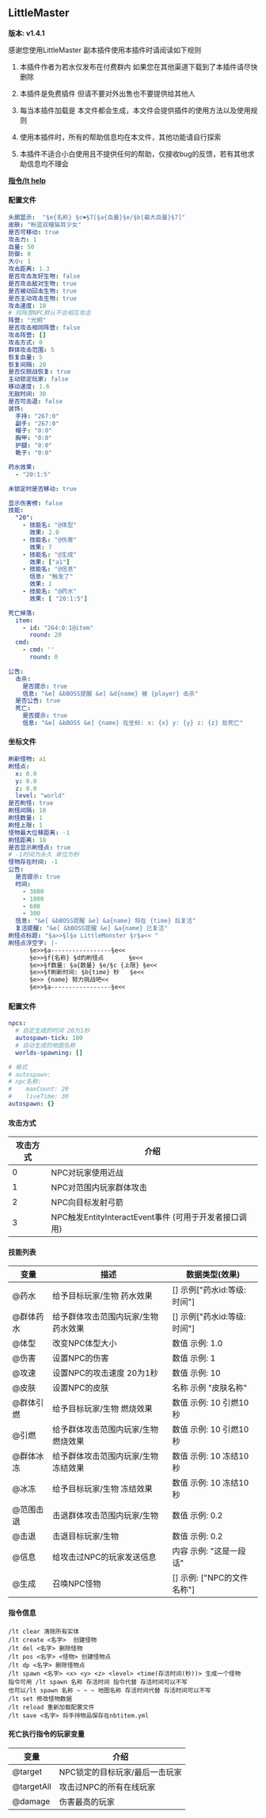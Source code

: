 ## LittleMaster

**版本: v1.4.1**

感谢您使用LittleMaster 副本插件使用本插件时请阅读如下规则
1. 本插件作者为若水仅发布在付费群内 如果您在其他渠道下载到了本插件请尽快删除

2. 本插件是免费插件 但请不要对外出售也不要提供给其他人

3. 每当本插件加载是 本文件都会生成，本文件会提供插件的使用方法以及使用规则

4. 使用本插件时，所有的帮助信息均在本文件，其他功能请自行探索

5. 本插件不适合小白使用且不提供任何的帮助，仅接收bug的反馈，若有其他求助信息均不理会

   

**<u>指令/lt help</u>** 

#### 配置文件

```yaml
头部显示:  "§e{名称} §c❤§7[§a{血量}§e/§b{最大血量}§7]"
皮肤: "粉蓝双瞳猫耳少女"
是否可移动: true
攻击力: 1
血量: 50
防御: 0
大小: 1
攻击距离: 1.3
是否攻击友好生物: false
是否攻击敌对生物: true
是否被动回击生物: true
是否主动攻击生物: true
攻击速度: 10
# 同阵营NPC默认不会相互攻击
阵营: "光明"
是否攻击相同阵营: false
攻击阵营: []
攻击方式: 0
群体攻击范围: 5
恢复血量: 5
恢复间隔: 20
是否仅脱战恢复: true
主动锁定玩家: false
移动速度: 1.6
无敌时间: 30
是否可击退: false
装饰:
  手持: "267:0"
  副手: "267:0"
  帽子: "0:0"
  胸甲: "0:0"
  护腿: "0:0"
  靴子: "0:0"

药水效果:
  - "20:1:5"

未锁定时是否移动: true

显示伤害榜: false
技能:
  "20":
    - 技能名: "@体型"
      效果: 2.0
    - 技能名: "@伤害"
      效果: 7
    - 技能名: "@生成"
      效果: ["a1"]
    - 技能名: "@信息"
      信息: "触发了"
      效果: 1
    - 技能名: "@药水"
      效果: [ "20:1:5"]

死亡掉落:
  item:
    - id: "264:0:1@item"
      round: 20
  cmd:
    - cmd: ''
      round: 0

公告:
  击杀:
    是否提示: true
    信息: "&e[ &bBOSS提醒 &e] &d{name} 被 {player} 击杀"
  是否公告: true
  死亡:
    是否提示: true
    信息: "&e[ &bBOSS &e] {name} 在坐标: x: {x} y: {y} z: {z} 处死亡"


```
#### 坐标文件

```yaml
刷新怪物: a1
刷怪点:
  x: 0.0
  y: 0.0
  z: 0.0
  level: "world"
是否刷怪: true
刷怪间隔: 10
刷怪数量: 1
刷怪上限: 1
怪物最大位移距离: -1
刷怪距离: 18
是否显示刷怪点: true
# -1时间为永久 单位为秒
怪物存在时间: -1
公告:
  是否提示: true
  时间:
    - 3600
    - 1800
    - 600
    - 300
  信息: "&e[ &bBOSS提醒 &e] &a{name} 将在 {time} 后复活"
  复活提醒: "&e[ &bBOSS提醒 &e] &a{name} 已复活"
刷怪点标题: "§a>>§l§o LittleMonster §r§a<< "
刷怪点浮空字: |-
      §e>>§a-----------------§e<<
      §e>>§f{名称} §d的刷怪点       §e<<
      §e>>§f数量: §a{数量} §e/§c {上限} §e<<
      §e>>§f刷新时间: §b{time} 秒   §e<<
      §e>> {name} 努力挑战吧<<
      §e>>§a-----------------§e<<

```
#### 配置文件
```yaml
npcs:
  # 自定生成的时间 20为1秒
  autospawn-tick: 100
  # 自动生成的地图名称
  worlds-spawning: []

# 格式
# autospawn:
# npc名称:
#    maxCount: 20
#    liveTime: 30
autospawn: {}
```

#### 攻击方式

| 攻击方式 | 介绍                                                  |
| -------- | ----------------------------------------------------- |
| 0        | NPC对玩家使用近战                                     |
| 1        | NPC对范围内玩家群体攻击                               |
| 2        | NPC向目标发射弓箭                                     |
| 3        | NPC触发EntityInteractEvent事件 (可用于开发者接口调用) |

#### 技能列表

| 变量      | 描述                                 | 数据类型(效果)              |
| --------- | ------------------------------------ | --------------------------- |
| @药水     | 给予目标玩家/生物 药水效果           | [] 示例["药水id:等级:时间"] |
| @群体药水 | 给予群体攻击范围内玩家/生物 药水效果 | [] 示例["药水id:等级:时间"] |
| @体型     | 改变NPC体型大小                      | 数值 示例: 1.0              |
| @伤害     | 设置NPC的伤害                        | 数值 示例: 1                |
| @攻速     | 设置NPC的攻击速度 20为1秒            | 数值 示例: 10               |
| @皮肤     | 设置NPC的皮肤                        | 名称 示例  "皮肤名称"       |
| @群体引燃 | 给予目标玩家/生物 燃烧效果           | 数值 示例: 10 引燃10秒      |
| @引燃     | 给予群体攻击范围内玩家/生物 燃烧效果 | 数值 示例: 10 引燃10秒      |
| @群体冰冻 | 给予群体攻击范围内玩家/生物冻结效果  | 数值 示例: 10 冻结10秒      |
| @冰冻     | 给予目标玩家/生物 冻结效果           | 数值 示例: 10 冻结10秒      |
| @范围击退 | 击退群体攻击范围内玩家/生物          | 数值 示例: 0.2              |
| @击退     | 击退目标玩家/生物                    | 数值 示例: 0.2              |
| @信息     | 给攻击过NPC的玩家发送信息            | 内容 示例: "这是一段话"     |
| @生成     | 召唤NPC怪物                          | [] 示例: ["NPC的文件名称"]  |

#### 指令信息

```
/lt clear 清除所有实体  
/lt create <名字>  创建怪物  
/lt del <名字> 删除怪物  
/lt pos <名字> <怪物> 创建怪物点  
/lt dp <名字> 删除怪物点  
/lt spawn <名字> <x> <y> <z> <level> <time(存活时间(秒))> 生成一个怪物  
指令可用 /lt spawn 名称 存活时间 指令代替 存活时间可以不写
也可以/lt spawn 名称 ~ ~ ~ 地图名称 存活时间代替 存活时间可以不写
/lt set 修改怪物数据  
/lt reload 重新加载配置文件  
/lt save <名字> 将手持物品保存在nbtitem.yml
```


#### 死亡执行指令的玩家变量

| 变量       | 介绍                           |
| ---------- | ------------------------------ |
| @target    | NPC锁定的目标玩家/最后一击玩家 |
| @targetAll | 攻击过NPC的所有在线玩家        |
| @damage    | 伤害最高的玩家                 |